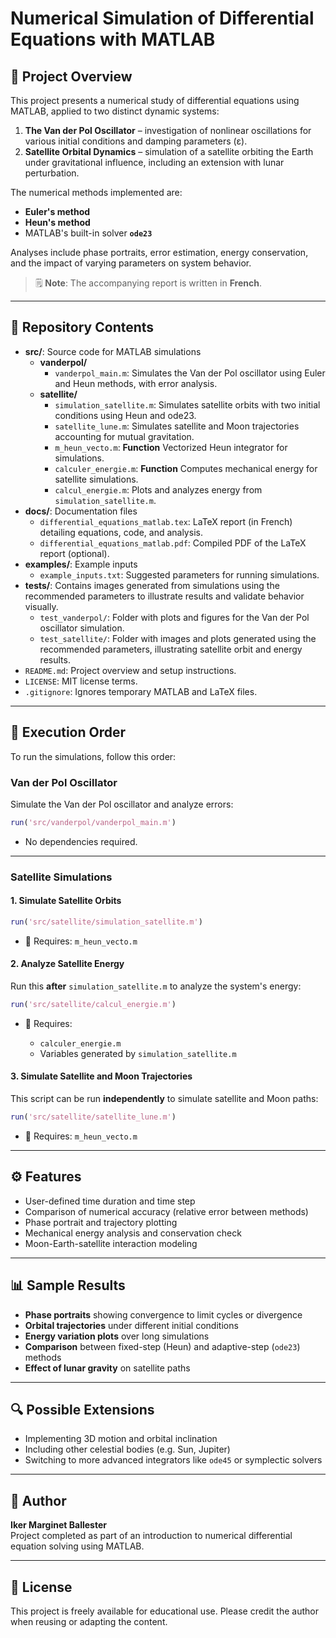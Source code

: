 # Numerical Simulation of Differential Equations with MATLAB

## 📘 Project Overview

This project presents a numerical study of differential equations using MATLAB, applied to two distinct dynamic systems:

1. **The Van der Pol Oscillator** – investigation of nonlinear oscillations for various initial conditions and damping parameters (ε).
2. **Satellite Orbital Dynamics** – simulation of a satellite orbiting the Earth under gravitational influence, including an extension with lunar perturbation.

The numerical methods implemented are:
- **Euler's method**
- **Heun's method**
- MATLAB's built-in solver **`ode23`**

Analyses include phase portraits, error estimation, energy conservation, and the impact of varying parameters on system behavior.

> 🗒️ **Note**: The accompanying report is written in **French**.

---

## 📁 Repository Contents

- **src/**: Source code for MATLAB simulations
  - **vanderpol/**
    - `vanderpol_main.m`: Simulates the Van der Pol oscillator using Euler and Heun methods, with error analysis.
  - **satellite/**
    - `simulation_satellite.m`: Simulates satellite orbits with two initial conditions using Heun and ode23.
    - `satellite_lune.m`: Simulates satellite and Moon trajectories accounting for mutual gravitation.
    - `m_heun_vecto.m`: **Function** Vectorized Heun integrator for simulations.
    - `calculer_energie.m`: **Function** Computes mechanical energy for satellite simulations.
    - `calcul_energie.m`: Plots and analyzes energy from `simulation_satellite.m`.
- **docs/**: Documentation files
  - `differential_equations_matlab.tex`: LaTeX report (in French) detailing equations, code, and analysis.
  - `differential_equations_matlab.pdf`: Compiled PDF of the LaTeX report (optional).
- **examples/**: Example inputs
  - `example_inputs.txt`: Suggested parameters for running simulations.
- **tests/**: Contains images generated from simulations using the recommended parameters to illustrate results and validate behavior visually.
  - `test_vanderpol/`: Folder with plots and figures for the Van der Pol oscillator simulation.
  - `test_satellite/`: Folder with images and plots generated using the recommended parameters, illustrating satellite orbit and energy results.
- `README.md`: Project overview and setup instructions.
- `LICENSE`: MIT license terms.
- `.gitignore`: Ignores temporary MATLAB and LaTeX files.

---

## 🔄 Execution Order

To run the simulations, follow this order:

### Van der Pol Oscillator

Simulate the Van der Pol oscillator and analyze errors:

```matlab
run('src/vanderpol/vanderpol_main.m')
```

*  No dependencies required.

---

### Satellite Simulations

#### 1. Simulate Satellite Orbits

```matlab
run('src/satellite/simulation_satellite.m')
```

* 📎 Requires: `m_heun_vecto.m`

#### 2. Analyze Satellite Energy

Run this **after** `simulation_satellite.m` to analyze the system's energy:

```matlab
run('src/satellite/calcul_energie.m')
```

* 📎 Requires:

  * `calculer_energie.m`
  * Variables generated by `simulation_satellite.m`

#### 3. Simulate Satellite and Moon Trajectories

This script can be run **independently** to simulate satellite and Moon paths:

```matlab
run('src/satellite/satellite_lune.m')
```

* 📎 Requires: `m_heun_vecto.m`

---

## ⚙️ Features

- User-defined time duration and time step
- Comparison of numerical accuracy (relative error between methods)
- Phase portrait and trajectory plotting
- Mechanical energy analysis and conservation check
- Moon-Earth-satellite interaction modeling

---

## 📊 Sample Results

- **Phase portraits** showing convergence to limit cycles or divergence
- **Orbital trajectories** under different initial conditions
- **Energy variation plots** over long simulations
- **Comparison** between fixed-step (Heun) and adaptive-step (`ode23`) methods
- **Effect of lunar gravity** on satellite paths

---

## 🔍 Possible Extensions

- Implementing 3D motion and orbital inclination
- Including other celestial bodies (e.g. Sun, Jupiter)
- Switching to more advanced integrators like `ode45` or symplectic solvers

---

## 👤 Author

**Iker Marginet Ballester**  
Project completed as part of an introduction to numerical differential equation solving using MATLAB.

---

## 📄 License

This project is freely available for educational use. Please credit the author when reusing or adapting the content.
